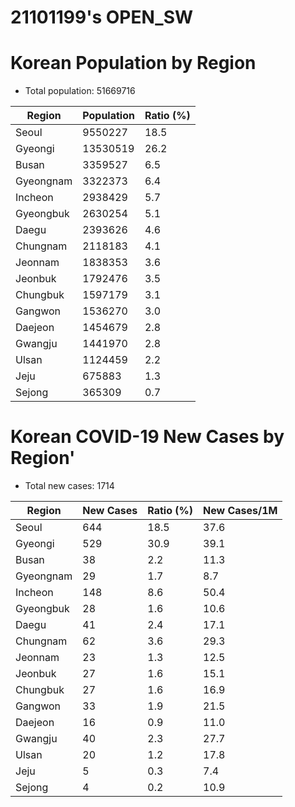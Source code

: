 # 21101199's OPEN_SW

# Korean Population by Region
* Total population: 51669716    

Region | Population | Ratio (%)
------ | ---------- | ---------
Seoul | 9550227 | 18.5
Gyeongi | 13530519 | 26.2
Busan | 3359527 | 6.5
Gyeongnam | 3322373 | 6.4
Incheon | 2938429 | 5.7
Gyeongbuk | 2630254 | 5.1
Daegu | 2393626 | 4.6
Chungnam | 2118183 | 4.1
Jeonnam | 1838353 | 3.6
Jeonbuk | 1792476 | 3.5
Chungbuk | 1597179 | 3.1
Gangwon | 1536270 | 3.0
Daejeon | 1454679 | 2.8
Gwangju | 1441970 | 2.8
Ulsan | 1124459 | 2.2
Jeju | 675883 | 1.3
Sejong | 365309 | 0.7


# Korean COVID-19 New Cases by Region'
* Total new cases: 1714

Region | New Cases | Ratio (%) | New Cases/1M
------ | ---------- | --------- | --------- 
Seoul | 644 | 18.5 | 37.6 | 67.4
Gyeongi | 529 | 30.9 | 39.1
Busan | 38 | 2.2 | 11.3
Gyeongnam | 29 | 1.7 | 8.7
Incheon | 148 | 8.6 | 50.4
Gyeongbuk | 28 | 1.6 | 10.6
Daegu | 41 | 2.4 | 17.1
Chungnam | 62 | 3.6 | 29.3
Jeonnam | 23 | 1.3 | 12.5
Jeonbuk | 27 | 1.6 | 15.1
Chungbuk | 27 | 1.6 | 16.9
Gangwon | 33 | 1.9 | 21.5
Daejeon | 16 | 0.9 | 11.0
Gwangju | 40 | 2.3 | 27.7
Ulsan | 20 | 1.2 | 17.8
Jeju | 5 | 0.3 | 7.4
Sejong | 4 | 0.2 | 10.9
